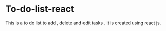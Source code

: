 # To-do-list-react
This is a to do list to add , delete and edit tasks . It is created using react js.
